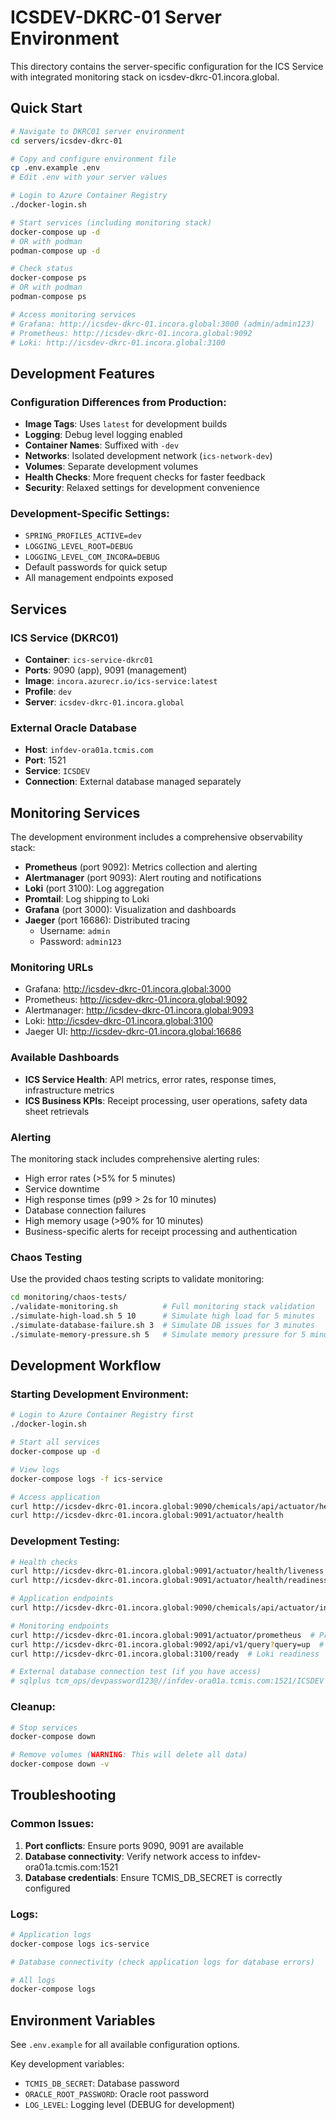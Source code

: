 # ICSDEV-DKRC-01 Server Environment

This directory contains the server-specific configuration for the ICS Service with integrated monitoring stack on icsdev-dkrc-01.incora.global.

## Quick Start

```bash
# Navigate to DKRC01 server environment
cd servers/icsdev-dkrc-01

# Copy and configure environment file
cp .env.example .env
# Edit .env with your server values

# Login to Azure Container Registry
./docker-login.sh

# Start services (including monitoring stack)
docker-compose up -d
# OR with podman
podman-compose up -d

# Check status
docker-compose ps
# OR with podman
podman-compose ps

# Access monitoring services
# Grafana: http://icsdev-dkrc-01.incora.global:3000 (admin/admin123)
# Prometheus: http://icsdev-dkrc-01.incora.global:9092
# Loki: http://icsdev-dkrc-01.incora.global:3100
```

## Development Features

### Configuration Differences from Production:
- **Image Tags**: Uses `latest` for development builds
- **Logging**: Debug level logging enabled
- **Container Names**: Suffixed with `-dev`
- **Networks**: Isolated development network (`ics-network-dev`)
- **Volumes**: Separate development volumes
- **Health Checks**: More frequent checks for faster feedback
- **Security**: Relaxed settings for development convenience

### Development-Specific Settings:
- `SPRING_PROFILES_ACTIVE=dev`
- `LOGGING_LEVEL_ROOT=DEBUG`
- `LOGGING_LEVEL_COM_INCORA=DEBUG`
- Default passwords for quick setup
- All management endpoints exposed

## Services

### ICS Service (DKRC01)
- **Container**: `ics-service-dkrc01`
- **Ports**: 9090 (app), 9091 (management)
- **Image**: `incora.azurecr.io/ics-service:latest`
- **Profile**: `dev`
- **Server**: `icsdev-dkrc-01.incora.global`

### External Oracle Database
- **Host**: `infdev-ora01a.tcmis.com`
- **Port**: 1521
- **Service**: `ICSDEV`
- **Connection**: External database managed separately

## Monitoring Services

The development environment includes a comprehensive observability stack:

- **Prometheus** (port 9092): Metrics collection and alerting
- **Alertmanager** (port 9093): Alert routing and notifications
- **Loki** (port 3100): Log aggregation
- **Promtail**: Log shipping to Loki
- **Grafana** (port 3000): Visualization and dashboards
- **Jaeger** (port 16686): Distributed tracing
  - Username: `admin`
  - Password: `admin123`

### Monitoring URLs

- Grafana: http://icsdev-dkrc-01.incora.global:3000
- Prometheus: http://icsdev-dkrc-01.incora.global:9092
- Alertmanager: http://icsdev-dkrc-01.incora.global:9093
- Loki: http://icsdev-dkrc-01.incora.global:3100
- Jaeger UI: http://icsdev-dkrc-01.incora.global:16686

### Available Dashboards

- **ICS Service Health**: API metrics, error rates, response times, infrastructure metrics
- **ICS Business KPIs**: Receipt processing, user operations, safety data sheet retrievals

### Alerting

The monitoring stack includes comprehensive alerting rules:
- High error rates (>5% for 5 minutes)
- Service downtime
- High response times (p99 > 2s for 10 minutes)
- Database connection failures
- High memory usage (>90% for 10 minutes)
- Business-specific alerts for receipt processing and authentication

### Chaos Testing

Use the provided chaos testing scripts to validate monitoring:
```bash
cd monitoring/chaos-tests/
./validate-monitoring.sh          # Full monitoring stack validation
./simulate-high-load.sh 5 10      # Simulate high load for 5 minutes
./simulate-database-failure.sh 3  # Simulate DB issues for 3 minutes
./simulate-memory-pressure.sh 5   # Simulate memory pressure for 5 minutes
```

## Development Workflow

### Starting Development Environment:
```bash
# Login to Azure Container Registry first
./docker-login.sh

# Start all services
docker-compose up -d

# View logs
docker-compose logs -f ics-service

# Access application
curl http://icsdev-dkrc-01.incora.global:9090/chemicals/api/actuator/health
curl http://icsdev-dkrc-01.incora.global:9091/actuator/health
```

### Development Testing:
```bash
# Health checks
curl http://icsdev-dkrc-01.incora.global:9091/actuator/health/liveness
curl http://icsdev-dkrc-01.incora.global:9091/actuator/health/readiness

# Application endpoints
curl http://icsdev-dkrc-01.incora.global:9090/chemicals/api/actuator/info

# Monitoring endpoints
curl http://icsdev-dkrc-01.incora.global:9091/actuator/prometheus  # Prometheus metrics
curl http://icsdev-dkrc-01.incora.global:9092/api/v1/query?query=up  # Prometheus query
curl http://icsdev-dkrc-01.incora.global:3100/ready  # Loki readiness

# External database connection test (if you have access)
# sqlplus tcm_ops/devpassword123@//infdev-ora01a.tcmis.com:1521/ICSDEV
```

### Cleanup:
```bash
# Stop services
docker-compose down

# Remove volumes (WARNING: This will delete all data)
docker-compose down -v
```

## Troubleshooting

### Common Issues:
1. **Port conflicts**: Ensure ports 9090, 9091 are available
2. **Database connectivity**: Verify network access to infdev-ora01a.tcmis.com:1521
3. **Database credentials**: Ensure TCMIS_DB_SECRET is correctly configured

### Logs:
```bash
# Application logs
docker-compose logs ics-service

# Database connectivity (check application logs for database errors)

# All logs
docker-compose logs
```

## Environment Variables

See `.env.example` for all available configuration options.

Key development variables:
- `TCMIS_DB_SECRET`: Database password
- `ORACLE_ROOT_PASSWORD`: Oracle root password
- `LOG_LEVEL`: Logging level (DEBUG for development)
